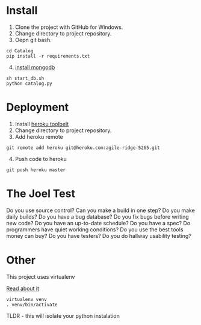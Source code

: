 Install
=======

1. Clone the project with GitHub for Windows.
2. Change directory to project repository.
3. Oepn git bash.

```
cd Catalog
pip install -r requirements.txt
```
4. [install mongodb](http://www.mongodb.org/downloads)

```
sh start_db.sh
python catalog.py
```

Deployment
==========

1. Install [heroku toolbelt](https://toolbelt.heroku.com/)
2. Change directory to project repository.
3. Add heroku remote

```
git remote add heroku git@heroku.com:agile-ridge-5265.git
```

4. Push code to heroku

```
git push heroku master
```

The Joel Test
=============

Do you use source control?
Can you make a build in one step?
Do you make daily builds?
Do you have a bug database?
Do you fix bugs before writing new code?
Do you have an up-to-date schedule?
Do you have a spec?
Do programmers have quiet working conditions?
Do you use the best tools money can buy?
Do you have testers?
Do you do hallway usability testing?

Other
=====

This project uses virtualenv

[Read about it](http://flask.pocoo.org/docs/0.10/installation/#virtualenv)

```shell
virtualenv venv
. venv/bin/activate
```

TLDR - this will isolate your python instalation